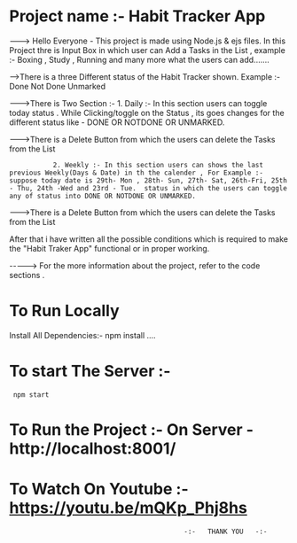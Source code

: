 # Project name :- Habit Tracker App

---> Hello Everyone - This project is made using Node.js & ejs files. 
In this Project thre is Input Box in which  user  can Add  a  Tasks in the List , example :- Boxing , Study , Running and many more what the users can add.......

-->There is a three Different status of the Habit Tracker shown.
    Example :- Done 
               Not Done 
               Unmarked 

--->There is Two Section :-
               1.  Daily :- In this section users can toggle  today status . While Clicking/toggle  on the Status , its goes changes for the  different status like - DONE OR NOTDONE OR UNMARKED. 

--->There is a Delete Button from which the users can delete  the Tasks from the List 

               2. Weekly :- In this section users can shows the last previous Weekly(Days & Date) in th the calender , For Example :- suppose today date is 29th- Mon , 28th- Sun, 27th- Sat, 26th-Fri, 25th - Thu, 24th -Wed and 23rd - Tue.  status in which the users can toggle any of status into DONE OR NOTDONE OR UNMARKED.

--->There is a Delete Button from which the users can delete  the Tasks from the List 


After that i have written all the possible conditions which is required to make the "Habit Traker App" functional or in proper working.

-----> For the more information about the project, refer to the code sections .



# To Run Locally 

Install All  Dependencies:-
    npm install ....


# To start The Server :-

     npm start
     
      

# To Run the Project :- On Server -http://localhost:8001/

#  To Watch On  Youtube :- https://youtu.be/mQKp_Phj8hs
        

                                                -:-   THANK YOU   -:-